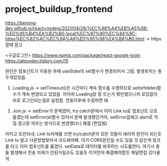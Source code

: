 # project_buildup_frontend

https://beming-dev.github.io/react+nodejs/2021/04/28/%EC%98%A4%EB%A5%98-%ED%95%B4%EA%B2%B0-local%EC%97%90%EC%84%9C-https%EC%82%AC%EC%9A%A9%ED%95%98%EA%B8%B0.html -> https깔때 참고

<구글로그인>
https://www.npmjs.com/package/react-google-login
https://alpoxdev.tistory.com/15

원인은 컴포넌트가 이동된 후에 useState의 set함수가 변경되어서 그럼.
발생위치는 총 두개있었음.

1. Loading.js -> setTimeout()은 시간마다 계속 함수를 수행하므로 setIsHidden함수가 계속 변경되고 있었음.
   어차피 Loading창 잘 뜨는거 확인했으니까 로딩없이 바로 로그인되는걸로 설정함. 연동이후에 수정하면 돼

2. Join.js -> setError가 문제였어, try catch문에서 이미 Link to로 컴포넌트 <Login />으로 옮겼는데 setError(e)함수 있어서 문제 발생했던거야, setError없애고 alert로 직접 경고창 띄우는 방식으로 변경했더니 해결 (편집됨)

아이고 또안되네, Link to자체를 쓰면 try/catch문의 모든 것들이 에러의 원인이 되는듯
Link to 말고 다른방법찾아서 코드짜야해. 이거 CORS원인일 수도 있을 것 같은게
링크를 타고 이미 컴포넌트를 옮겼다.
setData로 데이터를 바꾸려는 시도를한다.
여기서 충돌 발생해서 전송 자체가 안된거일수도 있을듯
이거먼저 해결해야할듯 해달면접 갔다올게
